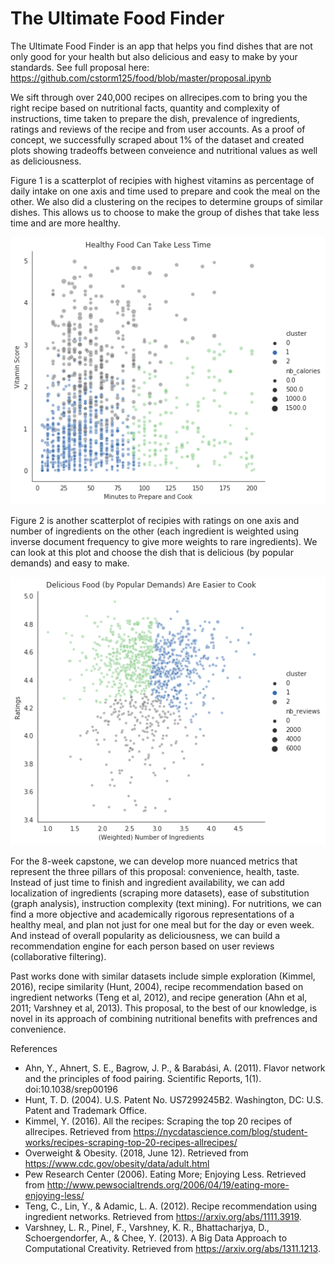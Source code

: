 # The Ultimate Food Finder

The Ultimate Food Finder is an app that helps you find dishes that are not only good for your health but also delicious and easy to make by your standards. See full proposal here: https://github.com/cstorm125/food/blob/master/proposal.ipynb

We sift through over 240,000 recipes on allrecipes.com to bring you the right recipe based on nutritional facts, quantity and complexity of instructions, time taken to prepare the dish, prevalence of ingredients, ratings and reviews of the recipe and from user accounts. As a proof of concept, we successfully scraped about 1% of the dataset and created plots showing tradeoffs between conveience and nutritional values as well as deliciousness. 

Figure 1 is a scatterplot of recipies with highest vitamins as percentage of daily intake on one axis and time used to prepare and cook the meal on the other. We also did a clustering on the recipes to determine groups of similar dishes. This allows us to choose to make the group of dishes that take less time and are more healthy.

![Figure 1](https://github.com/cstorm125/food/blob/master/figure1.png?raw=true)

Figure 2 is another scatterplot of recipies with ratings on one axis and number of ingredients on the other (each ingredient is weighted using inverse document frequency to give more weights to rare ingredients). We can look at this plot and choose the dish that is delicious (by popular demands) and easy to make.

![Figure 2](https://github.com/cstorm125/food/blob/master/figure2.png?raw=true)

For the 8-week capstone, we can develop more nuanced metrics that represent the three pillars of this proposal: convenience, health, taste. Instead of just time to finish and ingredient availability, we can add localization of ingredients (scraping more datasets), ease of substitution (graph analysis), instruction complexity (text mining). For nutritions, we can find a more objective and academically rigorous representations of a healthy meal, and plan not just for one meal but for the day or even week. And instead of overall popularity as deliciousness, we can build a recommendation engine for each person based on user reviews (collaborative filtering).

Past works done with similar datasets include simple exploration (Kimmel, 2016), recipe similarity (Hunt, 2004), recipe recommendation based on ingredient networks (Teng et al, 2012), and recipe generation (Ahn et al, 2011; Varshney et al, 2013). This proposal, to the best of our knowledge, is novel in its approach of combining nutritional benefits with prefrences and convenience.

References
- Ahn, Y., Ahnert, S. E., Bagrow, J. P., & Barabási, A. (2011). Flavor network and the principles of food pairing. Scientific Reports, 1(1). doi:10.1038/srep00196
- Hunt, T. D. (2004). U.S. Patent No. US7299245B2. Washington, DC: U.S. Patent and Trademark Office.
- Kimmel, Y. (2016). All the recipes: Scraping the top 20 recipes of allrecipes. Retrieved from https://nycdatascience.com/blog/student-works/recipes-scraping-top-20-recipes-allrecipes/
- Overweight & Obesity. (2018, June 12). Retrieved from https://www.cdc.gov/obesity/data/adult.html
- Pew Research Center (2006). Eating More; Enjoying Less. Retrieved from http://www.pewsocialtrends.org/2006/04/19/eating-more-enjoying-less/
- Teng, C., Lin, Y., & Adamic, L. A. (2012). Recipe recommendation using ingredient networks. Retrieved from https://arxiv.org/abs/1111.3919.
- Varshney, L. R., Pinel, F., Varshney, K. R., Bhattacharjya, D., Schoergendorfer, A., & Chee, Y. (2013). A Big Data Approach to Computational Creativity. Retrieved from https://arxiv.org/abs/1311.1213.
